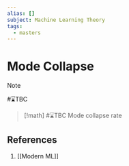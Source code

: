 ```yaml
---
alias: []
subject: Machine Learning Theory
tags:
  - masters
---
```

# Mode Collapse

>[!note]
> #⌛TBC 

>[!math]
> #⌛TBC Mode collapse rate

## References
1. [[Modern ML]]
